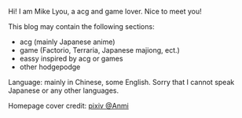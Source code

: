 
Hi! I am Mike Lyou, a acg and game lover. Nice to meet you!

This blog may contain the following sections:

- acg (mainly Japanese anime)
- game (Factorio, Terraria, Japanese majiong, ect.)
- eassy inspired by acg or games
- other hodgepodge

Language: mainly in Chinese, some English. Sorry that I cannot speak Japanese or any other languages.

Homepage cover credit: [pixiv @Anmi](https://www.pixiv.net/artworks/83088427)
